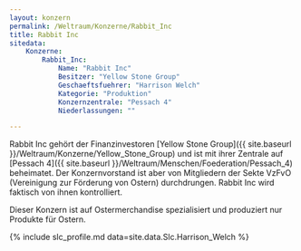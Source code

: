 ```yaml
---
layout: konzern
permalink: /Weltraum/Konzerne/Rabbit_Inc
title: Rabbit Inc
sitedata:
    Konzerne:
        Rabbit_Inc:
            Name: "Rabbit Inc"
            Besitzer: "Yellow Stone Group"
            Geschaeftsfuehrer: "Harrison Welch"
            Kategorie: "Produktion"
            Konzernzentrale: "Pessach 4"
            Niederlassungen: ""

---
```




Rabbit Inc gehört der Finanzinvestoren [Yellow Stone Group]({{ site.baseurl }}/Weltraum/Konzerne/Yellow_Stone_Group) und ist mit ihrer Zentrale auf [Pessach 4]({{ site.baseurl }}/Weltraum/Menschen/Foederation/Pessach_4) beheimatet. Der Konzernvorstand ist aber von Mitgliedern der Sekte VzFvO (Vereinigung zur Förderung von Ostern) durchdrungen. Rabbit Inc wird faktisch von ihnen kontrolliert.

Dieser Konzern ist auf Ostermerchandise spezialisiert und produziert nur Produkte für Ostern.

{% include slc_profile.md data=site.data.Slc.Harrison_Welch %}
